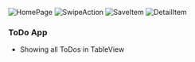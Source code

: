 ![HomePage](https://github.com/yaranci/UPSchool_HW/tree/main/Kas%C4%B1m%20Hoca-Odevler/ToDoApplication/images/1.png)
![SwipeAction](https://github.com/yaranci/UPSchool_HW/tree/main/Kas%C4%B1m%20Hoca-Odevler/ToDoApplication/images/2.png)
![SaveItem](https://github.com/yaranci/UPSchool_HW/tree/main/Kas%C4%B1m%20Hoca-Odevler/ToDoApplication/images/3.png)
![DetailItem](https://github.com/yaranci/UPSchool_HW/tree/main/Kas%C4%B1m%20Hoca-Odevler/ToDoApplication/images/4.png)

### ToDo App

* Showing all ToDos in TableView

